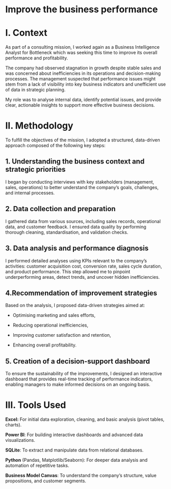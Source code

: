 # Improve the business performance
# I. Context
As part of a consulting mission, I worked again as a Business Intelligence Analyst for Bottleneck which was seeking this time to improve its overall performance and profitability.

The company had observed stagnation in growth despite stable sales and was concerned about inefficiencies in its operations and decision-making processes. The management suspected that performance issues might stem from a lack of visibility into key business indicators and unefficient use of data in strategic planning.

My role was to analyse internal data, identify potential issues, and provide clear, actionable insights to support more effective business decisions.

# II. Methodology
To fulfill the objectives of the mission, I adopted a structured, data-driven approach composed of the following key steps:

## 1. Understanding the business context and strategic priorities
I began by conducting interviews with key stakeholders (management, sales, operations) to better understand the company’s goals, challenges, and internal processes.

## 2. Data collection and preparation
I gathered data from various sources, including sales records, operational data, and customer feedback. I ensured data quality by performing thorough cleaning, standardisation, and validation checks.

## 3. Data analysis and performance diagnosis
I performed detailed analyses using KPIs relevant to the company’s activities: customer acquisition cost, conversion rate, sales cycle duration, and product performance. This step allowed me to pinpoint underperforming areas, detect trends, and uncover hidden inefficiencies.

## 4.Recommendation of improvement strategies
Based on the analysis, I proposed data-driven strategies aimed at:

- Optimising marketing and sales efforts,

- Reducing operational inefficiencies,

- Improving customer satisfaction and retention,

- Enhancing overall profitability.

## 5. Creation of a decision-support dashboard
To ensure the sustainability of the improvements, I designed an interactive dashboard that provides real-time tracking of performance indicators, enabling managers to make informed decisions on an ongoing basis.

# III. Tools Used

**Excel:** For initial data exploration, cleaning, and basic analysis (pivot tables, charts).

**Power BI**: For building interactive dashboards and advanced data visualizations.

**SQLite**: To extract and manipulate data from relational databases.

**Python** (Pandas, Matplotlib/Seaborn): For deeper data analysis and automation of repetitive tasks.

**Business Model Canvas**: To understand the company’s structure, value propositions, and customer segments.
